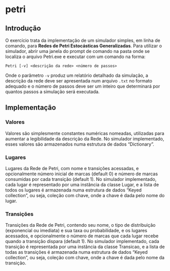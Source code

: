 # petri

## Introdução

O exercício trata da implementação de um simulador simples, em linha de comando, para **Redes de Petri Estocásticas Generalizadas**.
Para utilizar o simulador, abrir uma janela do prompt de comando na pasta onde se localiza o arquivo Petri.exe e executar com um comando na forma:

`Petri [-v] <descrição da rede> <número de passos>`

Onde o parâmetro `-v` produz um relatório detalhado da simulação, a descrição da rede deve ser apresentada num arquivo `.txt` no formato adequado e o número de passos deve ser um inteiro que determinará por quantos passos a simulação será executada.

## Implementação

### Valores 
Valores são simplesmente constantes numéricas nomeadas, utilizadas para aumentar a legibilidade da descrição da Rede. No simulador implementado, esses valores são armazenados numa estrutura de dados “Dictionary”.

### Lugares
Lugares da Rede de Petri, com nome e transições acessadas, e opcionalmente número inicial de marcas (default 0) e número de marcas consumidas por cada transição (default 1). No simulador implementado, cada lugar é representado por uma instância da classe Lugar, e a lista de todos os lugares é armazenada numa estrutura de dados “Keyed collection”, ou seja, coleção com chave, onde a chave é dada pelo nome do lugar.

### Transições
Transições da Rede de Petri, contendo seu nome, o tipo de distribuição (exponencial ou imediata) e sua taxa ou probabilidade, e os lugares acessados, e opcionalmente o número de marcas que cada lugar recebe quando a transição dispara (default 1). No simulador implementado, cada transição é representada por uma instância da classe Transicao, e a lista de todas as transições é armazenada numa estrutura de dados “Keyed collection”, ou seja, coleção com chave, onde a chave é dada pelo nome da transição.
